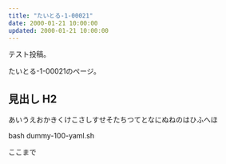 ```yaml
---
title: "たいとる-1-00021"
date: 2000-01-21 10:00:00
updated: 2000-01-21 10:00:00
---
```


テスト投稿。

たいとる-1-00021のページ。


## 見出し H2

あいうえおかきくけこさしすせそたちつてとなにぬねのはひふへほ

bash dummy-100-yaml.sh


ここまで
